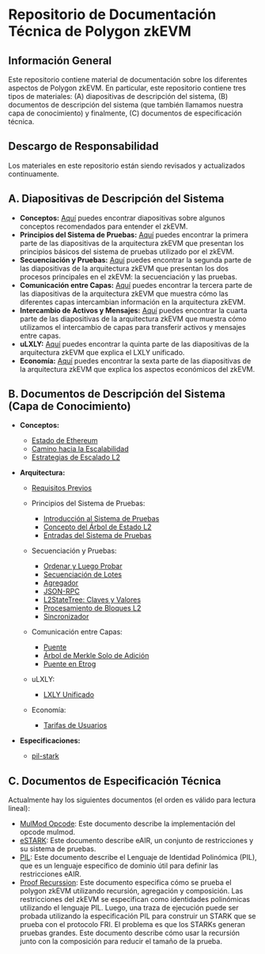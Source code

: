 # Repositorio de Documentación Técnica de Polygon zkEVM

## Información General
Este repositorio contiene material de documentación sobre los diferentes aspectos de Polygon zkEVM.
En particular, este repositorio contiene tres tipos de materiales:
(A) diapositivas de descripción del sistema, (B) documentos de descripción del sistema (que también llamamos nuestra capa de conocimiento) y finalmente, (C) documentos de especificación técnica.

## Descargo de Responsabilidad
Los materiales en este repositorio están siendo revisados y actualizados continuamente.

## A. Diapositivas de Descripción del Sistema

- **Conceptos:** [Aquí](./slides/zkevm-concepts.pdf) puedes encontrar diapositivas sobre algunos conceptos recomendados para entender el zkEVM. 
- **Principios del Sistema de Pruebas:** [Aquí](./slides/zkevm-architecture-part1-proving-system-principles.pdf) puedes encontrar la primera parte de las diapositivas de la arquitectura zkEVM que presentan los principios básicos del sistema de pruebas utilizado por el zkEVM.
- **Secuenciación y Pruebas:** [Aquí](./slides/zkevm-architecture-part2-sequencing-and-proving.pdf) puedes encontrar la segunda parte de las diapositivas de la arquitectura zkEVM que presentan los dos procesos principales en el zkEVM: la secuenciación y las pruebas.
- **Comunicación entre Capas:** [Aquí](./slides/zkevm-architecture-part3-layer-communication.pdf) puedes encontrar la tercera parte de las diapositivas de la arquitectura zkEVM que muestra cómo las diferentes capas intercambian información en la arquitectura zkEVM.
- **Intercambio de Activos y Mensajes:** [Aquí](./slides/zkevm-architecture-part4-exchanging-assets-and-messages.pdf) puedes encontrar la cuarta parte de las diapositivas de la arquitectura zkEVM que muestra cómo utilizamos el intercambio de capas para transferir activos y mensajes entre capas.
- **uLXLY:** [Aquí](./slides/zkevm-architecture-part5-ulxly.pdf) puedes encontrar la quinta parte de las diapositivas de la arquitectura zkEVM que explica el LXLY unificado. 
- **Economía:** [Aquí](./slides/zkevm-architecture-part6-economics.pdf) puedes encontrar la sexta parte de las diapositivas de la arquitectura zkEVM que explica los aspectos económicos del zkEVM.

## B. Documentos de Descripción del Sistema (Capa de Conocimiento)

- **Conceptos:**
  - [Estado de Ethereum](./knowledge-layer/concepts/ethereum-state.pdf)
  - [Camino hacia la Escalabilidad](./knowledge-layer/concepts/road-to-scalability.pdf)
  - [Estrategias de Escalado L2](./knowledge-layer/concepts/l2-scaling-strategies.pdf)

- **Arquitectura:**

  - [Requisitos Previos](./knowledge-layer/architecture/pre-requisites.pdf)

  - Principios del Sistema de Pruebas:
    - [Introducción al Sistema de Pruebas](./knowledge-layer/architecture/intro-proving-system.pdf)
    - [Concepto del Árbol de Estado L2](./knowledge-layer/architecture/l2-state-tree-concept.pdf)
    - [Entradas del Sistema de Pruebas](./knowledge-layer/architecture/proof-inputs.pdf)

  - Secuenciación y Pruebas:
    - [Ordenar y Luego Probar](./knowledge-layer/architecture/order-then-prove.pdf)
    - [Secuenciación de Lotes](./knowledge-layer/architecture/sequencing-batches.pdf)
    - [Agregador](./knowledge-layer/architecture/aggregator.pdf)
    - [JSON-RPC](./knowledge-layer/architecture/zkevm-network.pdf)
    - [L2StateTree: Claves y Valores](./knowledge-layer/architecture/L2StateTree.pdf)
    - [Procesamiento de Bloques L2](./knowledge-layer/architecture/processing-l2-blocks.pdf)
    - [Sincronizador](./knowledge-layer/architecture/synchronizer.pdf)
  
  - Comunicación entre Capas:

    - [Puente](./knowledge-layer/architecture/bridge.pdf)
    - [Árbol de Merkle Solo de Adición](./knowledge-layer/architecture/append-only-smt.pdf)
    - [Puente en Etrog](./knowledge-layer/architecture/bridge-etrog.pdf)

  - uLXLY:
    
    - [LXLY Unificado](./knowledge-layer/architecture/ulxly.pdf)

  - Economía:

    - [Tarifas de Usuarios](./knowledge-layer/architecture/users-fees.pdf)

- **Especificaciones:**
  - [pil-stark](./knowledge-layer/specs/PDFs/estark.pdf)

## C. Documentos de Especificación Técnica

Actualmente hay los siguientes documentos (el orden es válido para lectura lineal):
- [MulMod Opcode](./docs/opcode-mulmod.pdf):
  Este documento describe la implementación del opcode mulmod.
- [eSTARK](./docs/estark.pdf):
  Este documento describe eAIR, un conjunto de restricciones y su sistema de pruebas.
- [PIL](./docs/pil.pdf):
  Este documento describe el Lenguaje de Identidad Polinómica (PIL), que es un lenguaje específico de dominio útil para definir las restricciones eAIR.
- [Proof Recurssion](./docs/proof-recursion.pdf):
  Este documento especifica cómo se prueba el polygon zkEVM utilizando recursión, agregación y composición. Las restricciones del zkEVM se especifican como identidades polinómicas utilizando el lenguaje PIL. Luego, una traza de ejecución puede ser probada utilizando la especificación PIL para construir un STARK que se prueba con el protocolo FRI. El problema es que los STARKs generan pruebas grandes. Este documento describe cómo usar la recursión junto con la composición para reducir el tamaño de la prueba.

